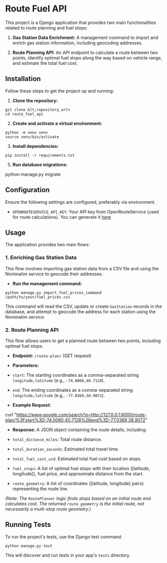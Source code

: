 # Route Fuel API

This project is a Django application that provides two main functionalities related to route planning and fuel stops:

1. **Gas Station Data Enrichment:** A management command to import and enrich gas station information, including geocoding addresses.

2. **Route Planning API:** An API endpoint to calculate a route between two points, identify optimal fuel stops along the way based on vehicle range, and estimate the total fuel cost.

## Installation

Follow these steps to get the project up and running:

1. **Clone the repository:**

```
git clone &lt;repository_url>
cd route_fuel_api
```

2. **Create and activate a virtual environment:**

```
python -m venv venv
source venv/bin/activate
```

3. **Install dependencies:**

```
pip install -r requirements.txt
```


5. **Run database migrations:**

python manage.py migrate


## Configuration

Ensure the following settings are configured, preferably via environment.

* `OPENROUTESERVICE_API_KEY`: Your API key from OpenRouteService (used for route calculations). You can generate it [here](https://account.heigit.org/manage/key)


## Usage

The application provides two main flows:

### 1. Enriching Gas Station Data

This flow involves importing gas station data from a CSV file and using the Nominatim service to geocode their addresses.

* **Run the management command:**
```
python manage.py import_fuel_prices_command /path/to/your/fuel_prices.csv
```

This command will read the CSV, update or create `GasStation` records in the database, and attempt to geocode the address for each station using the Nominatim service.

### 2. Route Planning API

This flow allows users to get a planned route between two points, including optimal fuel stops.

* **Endpoint:** `/route-plan/` (GET request)

* **Parameters:**

* `start`: The starting coordinates as a comma-separated string `longitude,latitude` (e.g., `-74.0060,40.7128`).

* `end`: The ending coordinates as a comma-separated string `longitude,latitude` (e.g., `-77.0369,38.9072`).

* **Example Request:**

curl "https://www.google.com/search?q=http://127.0.0.1:8000/route-plan/%3Fstart%3D-74.0060,40.7128%26end%3D-77.0369,38.9072"


* **Response:**
A JSON object containing the route details, including:

* `total_distance_miles`: Total route distance.

* `total_duration_seconds`: Estimated total travel time.

* `total_fuel_cost_usd`: Estimated total fuel cost based on stops.

* `fuel_stops`: A list of optimal fuel stops with their location (\[latitude, longitude\]), fuel price, and approximate distance from the start.

* `route_geometry`: A list of coordinates (\[latitude, longitude\] pairs) representing the route line.

*(Note: The `RoutePlanner` logic finds stops based on an initial route and calculates cost. The returned `route_geometry` is the initial route, not necessarily a multi-stop route geometry.)*

## Running Tests

To run the project's tests, use the Django test command:

```
python manage.py test
```

This will discover and run tests in your app's `tests` directory.